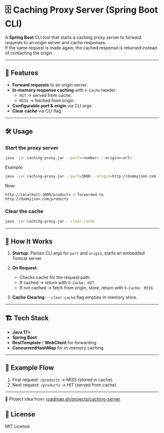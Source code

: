 # 🗄️ Caching Proxy Server (Spring Boot CLI)

A **Spring Boot** CLI tool that starts a caching proxy server to forward requests to an origin server and cache responses.  
If the same request is made again, the cached response is returned instead of contacting the origin.

---

## 🚀 Features
- **Forward requests** to an origin server.
- **In-memory response caching** with `X-Cache` header:
  - `HIT` → served from cache.
  - `MISS` → fetched from origin.
- **Configurable port & origin** via CLI args.
- **Clear cache** via CLI flag.

---

## 🛠 Usage

### Start the proxy server
```bash
java -jar caching-proxy.jar --port=<number> --origin=<url>
````

Example:

```bash
java -jar caching-proxy.jar --port=3000 --origin=http://dummyjson.com
```

Now:

```
http://localhost:3000/products → forwarded to http://dummyjson.com/products
```

### Clear the cache

```bash
java -jar caching-proxy.jar --clear-cache
```

---

## 📂 How It Works

1. **Startup**: Parses CLI args for `port` and `origin`, starts an embedded Tomcat server.
2. **On Request**:

   * Checks cache for the request path.
   * If cached → return with `X-Cache: HIT`.
   * If not cached → fetch from origin, store, return with `X-Cache: MISS`.
3. **Cache Clearing**: `--clear-cache` flag empties in-memory store.

---

## 🏗 Tech Stack

* **Java 17+**
* **Spring Boot**
* **RestTemplate** / **WebClient** for forwarding
* **ConcurrentHashMap** for in-memory caching

---

## 📌 Example Flow

1. First request: `/products` → MISS (stored in cache).
2. Next request: `/products` → HIT (served from cache).

---

📌 Project idea from: [roadmap.sh/projects/caching-server](https://roadmap.sh/projects/caching-server)


## 📜 License

MIT License

```
